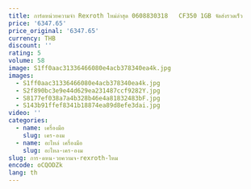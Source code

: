```yaml
---
title: การ์ดหน่วยความจํา Rexroth ใหม่ล่าสุด 0608830318   CF350 1GB จัดส่งรวดเร็ว
price: '6347.65'
price_original: '6347.65'
currency: THB
discount: ''
rating: 5
volume: 58
image: S1ff0aac31336466080e4acb378340ea4k.jpg
images:
  - S1ff0aac31336466080e4acb378340ea4k.jpg
  - S2f890bc3e9e44d629ea231487ccf9282Y.jpg
  - S8177ef038a7a4b328b46e4a81832483bF.jpg
  - S143b91ffef8341b18874ea89d8efe3dai.jpg
video: ''
categories:
  - name: เครื่องมือ
    slug: เคร-องม
  - name: อะไหล่ เครื่องมือ
    slug: อะไหล-เคร-องม
slug: การ-ดหน-วยความจ-rexroth-ใหม
encode: oCQODZk
lang: th
---
```

  